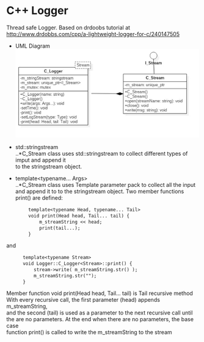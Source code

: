 # C++ Logger
Thread safe Logger.
Based on drdoobs tutorial at http://www.drdobbs.com/cpp/a-lightweight-logger-for-c/240147505

* UML Diagram  
![alt text](wiki/Logger.jpg)

* std::stringstream  
..*C_Stream class uses std::stringstream to collect different types of imput and append it   
to the stringstream object.
*  template<typename... Args>  
..*C_Stream class uses Template parameter pack to collect all the input and append it to
to the stringstream object. Two member functions print() are defined:
```
        template<typename Head, typename... Tail>
        void print(Head head, Tail... tail) {
            m_streamString << head;
            print(tail...);
        }
```
and  
```
      template<typename Stream>
      void Logger::C_Logger<Stream>::print() {
          stream->write( m_streamString.str() );
          m_streamString.str("");
      }
```
Member function void print(Head head, Tail... tail) is Tail recursive method  
With every recursive call, the first parameter (head) appends m_streamString,  
and the second (tail) is used as a parameter to the next recursive call until  
the are no parameters. At the end when there are no parameters, the base case  
function print() is called to write the m_streamString to the stream 
